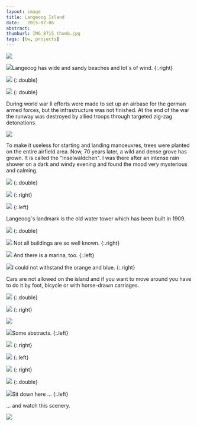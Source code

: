 ```yaml
---
layout: image
title: Langeoog Island
date:   2015-07-06
abstract:
thumburl: IMG_8715_thumb.jpg
tags: [bw, projects]
---
```

![]({{site.url}}/i/IMG_8609.jpg)

![]({{site.url}}/i/IMG_8651.jpg)Langeoog has wide and sandy beaches and lot´s of wind.
{:.right}

![]({{site.url}}/i/IMG_8715.jpg)
{:.double}

![]({{site.url}}/i/IMG_8883.jpg)
{:.double}

During world war II efforts were made to set up an airbase for the german armed forces, but the infrastructure was not finished. At the end of the war the runway was destroyed by allied troops through targeted zig-zag detonations.

![]({{site.url}}/i/IMG_8633.jpg)

To make it useless for starting and landing manoeuvres, trees were planted on the entire airfield area. Now, 70 years later, a wild and dense grove has grown. It is called the "Inselwäldchen". I was there after an intense rain shower on a dark and windy evening and found the mood very mysterious and calming.

![]({{site.url}}/i/IMG_8721.jpg)
{:.double}

![]({{site.url}}/i/IMG_8727.jpg)
{:.right}

![]({{site.url}}/i/IMG_8734.jpg)
{:.left}

Langeoog´s landmark is the old water tower which has been built in 1909.

![]({{site.url}}/i/IMG_8774.jpg)
{:.double}

![]({{site.url}}/i/IMG_8930.jpg) Not all buildings are so well known.
{:.right}

![]({{site.url}}/i/IMG_8944.jpg) And there is a marina, too.
{:.left}

![]({{site.url}}/i/IMG_8923.jpg)I could not withstand the orange and blue.
{:.right}

Cars are not allowed on the island and if you want to move around you have to do it by foot, bicycle or with horse-drawn carriages.

![]({{site.url}}/i/IMG_8777.jpg)
{:.double}

![]({{site.url}}/i/DSCF1758.jpg)
{:.right}

![]({{site.url}}/i/DSCF1738.jpg)

![]({{site.url}}/i/DSCF1750.jpg)Some abstracts.
{:.left}

![]({{site.url}}/i/DSCF1751.jpg)
{:.right}

![]({{site.url}}/i/DSCF1762.jpg)
{:.left}

![]({{site.url}}/i/DSCF1781.jpg)
{:.right}

![]({{site.url}}/i/DSCF1775.jpg)
{:.double}

![]({{site.url}}/i/IMG_8810.jpg)Sit down here ...
{:.left}

... and watch this scenery.

![]({{site.url}}/i/IMG_8586.jpg)
